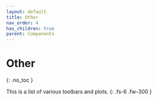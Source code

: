 ```yaml
---
layout: default
title: Other
nav_order: 4
has_children: true
parent: Components
---
```


# Other
{: .no_toc }

This is a list of various toolbars and plots.
{: .fs-6 .fw-300 }
<!-- {: .fs-4 .fw-300 } -->
